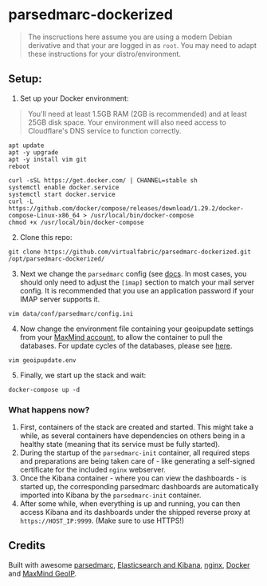 # parsedmarc-dockerized

> The inscructions here assume you are using a modern Debian derivative and that your are logged in as `root`. You may need to adapt these instructions for your distro/environment.


## Setup:

1. Set up your Docker environment:
> You'll need at least 1.5GB RAM (2GB is recommended) and at least 25GB disk space. Your environment will also need access to Cloudflare's DNS service to function correctly.
```
apt update
apt -y upgrade
apt -y install vim git
reboot
```

```
curl -sSL https://get.docker.com/ | CHANNEL=stable sh
systemctl enable docker.service
systemctl start docker.service
curl -L https://github.com/docker/compose/releases/download/1.29.2/docker-compose-Linux-x86_64 > /usr/local/bin/docker-compose
chmod +x /usr/local/bin/docker-compose
```


2. Clone this repo:
```
git clone https://github.com/virtualfabric/parsedmarc-dockerized.git /opt/parsedmarc-dockerized/
```


3. Next we change the `parsedmarc` config (see [docs](https://domainaware.github.io/parsedmarc/#configuration-file). In most cases, you should only need to adjust the `[imap]` section to match your mail server config. It is recommended that you use an application password if your IMAP server supports it.
```
vim data/conf/parsedmarc/config.ini
```


4. Now change the environment file containing your geoipupdate settings from your [MaxMind account](https://www.maxmind.com/en/account/), to allow the container to pull the databases. For update cycles of the databases, please see [here](https://support.maxmind.com/geoip-faq/geoip2-and-geoip-legacy-database-updates/how-often-are-the-geoip2-and-geoip-legacy-databases-updated/).
```
vim geoipupdate.env
```


5. Finally, we start up the stack and wait:
```
docker-compose up -d
```


### What happens now?

1. First, containers of the stack are created and started. This might take a while, as several containers have dependencies on others being in a healthy state (meaning that its service must be fully started).
2. During the startup of the `parsedmarc-init` container, all required steps and preparations are being taken care of - like generating a self-signed certificate for the included `nginx` webserver.
3. Once the Kibana container - where you can view the dashboards - is started up, the corresponding parsedmarc dashboards are automatically imported into Kibana by the `parsedmarc-init` container.
4. After some while, when everything is up and running, you can then access Kibana and its dashboards under the shipped reverse proxy at `https://HOST_IP:9999`. (Make sure to use HTTPS!)


## Credits

Built with awesome [parsedmarc](https://github.com/domainaware/checkdmarc), [Elasticsearch and Kibana](https://www.elastic.co/), [nginx](https://nginx.org), [Docker](https://docker.com) and [MaxMind GeoIP](https://dev.maxmind.com/geoip/geoip2/geolite2/).